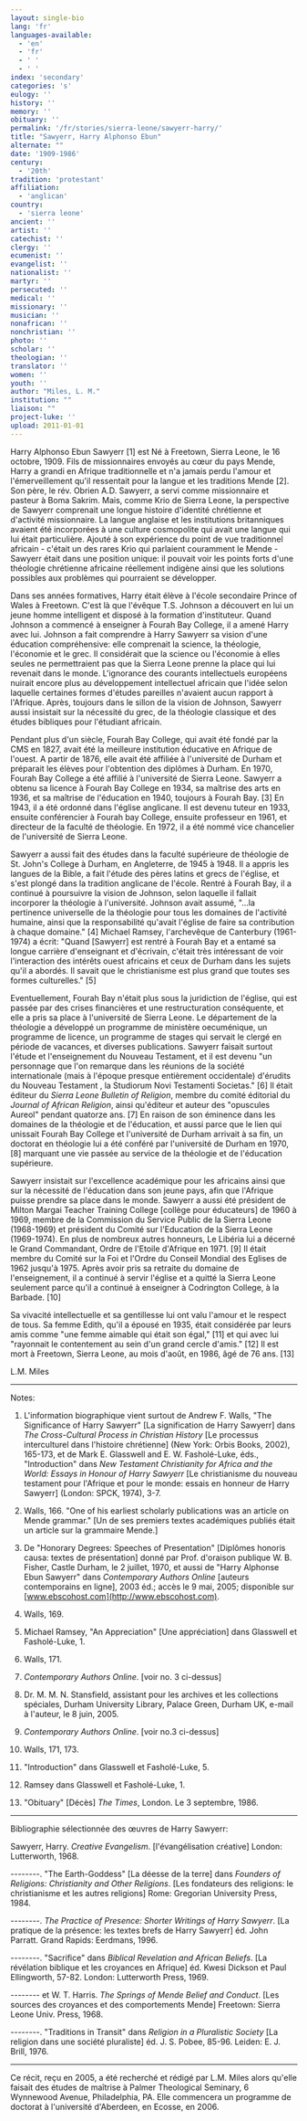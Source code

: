 ```yaml
---
layout: single-bio
lang: 'fr'
languages-available:
  - 'en'
  - 'fr'
  - ' '
  - ' '
index: 'secondary'
categories: 's'
eulogy: ''
history: ''
memory: ''
obituary: ''
permalink: '/fr/stories/sierra-leone/sawyerr-harry/'
title: "Sawyerr, Harry Alphonso Ebun"
alternate: ""
date: '1909-1986'
century:
  - '20th'
tradition: 'protestant'
affiliation:
  - 'anglican'
country:
  - 'sierra leone'
ancient: ''
artist: ''
catechist: ''
clergy: ''
ecumenist: ''
evangelist: ''
nationalist: ''
martyr: ''
persecuted: ''
medical: ''
missionary: ''
musician: ''
nonafrican: ''
nonchristian: ''
photo: ''
scholar: ''
theologian: ''
translator: ''
women: ''
youth: ''
author: "Miles, L. M."
institution: ""
liaison: ""
project-luke: ''
upload: 2011-01-01
---
```




Harry Alphonso Ebun Sawyerr [1] est Né à Freetown, Sierra Leone, le 16 octobre, 1909. Fils de missionnaires envoyés au cœur du pays Mende, Harry a grandi en Afrique traditionnelle et n'a jamais perdu l'amour et l'émerveillement qu'il ressentait pour la langue et les traditions Mende [2]. Son père, le rév. Obrien A.D. Sawyerr, a servi comme missionnaire et pasteur à Boma Sakrim. Mais, comme Krio de Sierra Leone, la perspective de Sawyerr comprenait une longue histoire d'identité chrétienne et d'activité missionnaire. La langue anglaise et les institutions britanniques avaient été incorporées à une culture cosmopolite qui avait une langue qui lui était particulière. Ajouté à son expérience du point de vue traditionnel africain - c'était un des rares Krio qui parlaient couramment le Mende - Sawyerr était dans une position unique: il pouvait voir les points forts d'une théologie chrétienne africaine réellement indigène ainsi que les solutions possibles aux problèmes qui pourraient se développer.

Dans ses années formatives, Harry était élève à l'école secondaire Prince of Wales à Freetown. C'est là que l'évêque T.S. Johnson a découvert en lui un jeune homme intelligent et disposé à la formation d'instituteur. Quand Johnson a commencé à enseigner à Fourah Bay College, il a amené Harry avec lui. Johnson a fait comprendre à Harry Sawyerr sa vision d'une éducation compréhensive: elle comprenait la science, la théologie, l'économie et le grec. Il considérait que la science ou l'économie à elles seules ne permettraient pas que la Sierra Leone prenne la place qui lui revenait dans le monde. L'ignorance des courants intellectuels européens nuirait encore plus au développement intellectuel africain que l'idée selon laquelle certaines formes d'études pareilles n'avaient aucun rapport à l'Afrique. Après, toujours dans le sillon de la vision de Johnson, Sawyerr aussi insistait sur la nécessité du grec, de la théologie classique et des études bibliques pour l'étudiant africain.

Pendant plus d'un siècle, Fourah Bay College, qui avait été fondé par la CMS en 1827, avait été la meilleure institution éducative en Afrique de l'ouest. A partir de 1876, elle avait été affiliée à l'université de Durham et préparait les élèves pour l'obtention des diplômes à Durham. En 1970, Fourah Bay College a été affilié à l'université de Sierra Leone. Sawyerr a obtenu sa licence à Fourah Bay College en 1934, sa maîtrise des arts en 1936, et sa maîtrise de l'éducation en 1940, toujours à Fourah Bay. [3] En 1943, il a été ordonné dans l'église anglicane. Il est devenu tuteur en 1933, ensuite conférencier à Fourah bay College, ensuite professeur en 1961, et directeur de la faculté de théologie. En 1972, il a été nommé vice chancelier de l'université de Sierra Leone.

Sawyerr a aussi fait des études dans la faculté supérieure de théologie de St. John's College à Durham, en Angleterre, de 1945 à 1948. Il a appris les langues de la Bible, a fait l'étude des pères latins et grecs de l'église, et s'est plongé dans la tradition anglicane de l'école. Rentré à Fourah Bay, il a continué à poursuivre la vision de Johnson, selon laquelle il fallait incorporer la théologie à l'université. Johnson avait assumé, "...la pertinence universelle de la théologie pour tous les domaines de l'activité humaine, ainsi que la responsabilité qu'avait l'église de faire sa contribution à chaque domaine." [4] Michael Ramsey, l'archevêque de Canterbury (1961-1974) a écrit: "Quand [Sawyerr] est rentré à Fourah Bay et a entamé sa longue carrière d'enseignant et d'écrivain, c'était très intéressant de voir l'interaction des intérêts ouest africains et ceux de Durham dans les sujets qu'il a abordés. Il savait que le christianisme est plus grand que toutes ses formes culturelles." [5]

Eventuellement, Fourah Bay n'était plus sous la juridiction de l'église, qui est passée par des crises financières et une restructuration conséquente, et elle a pris sa place à l'université de Sierra Leone. Le département de la théologie a développé un programme de ministère oecuménique, un programme de licence, un programme de stages qui servait le clergé en période de vacances, et diverses publications. Sawyerr faisait surtout l'étude et l'enseignement du Nouveau Testament, et il est devenu "un personnage que l'on remarque dans les réunions de la société internationale (mais à l'époque presque entièrement occidentale) d'érudits du Nouveau Testament , la Studiorum Novi Testamenti Societas." [6] Il était éditeur du *Sierra Leone Bulletin of Religion*, membre du comité éditorial du *Journal of African Religion*, ainsi qu'éditeur et auteur des "opuscules Aureol" pendant quatorze ans. [7] En raison de son éminence dans les domaines de la théologie et de l'éducation, et aussi parce que le lien qui unissait Fourah Bay College et l'université de Durham arrivait à sa fin, un doctorat en théologie lui a été conféré par l'université de Durham en 1970, [8] marquant une vie passée au service de la théologie et de l'éducation supérieure.

Sawyerr insistait sur l'excellence académique pour les africains ainsi que sur la nécessité de l'éducation dans son jeune pays, afin que l'Afrique puisse prendre sa place dans le monde. Sawyerr a aussi été président de Milton Margai Teacher Training College [collège pour éducateurs] de 1960 à 1969, membre de la Commission du Service Public de la Sierra Leone (1968-1969) et président du Comité sur l'Education de la Sierra Leone (1969-1974). En plus de nombreux autres honneurs, Le Libéria lui a décerné le Grand Commandant, Ordre de l'Etoile d'Afrique en 1971. [9] Il était membre du Comité sur la Foi et l'Ordre du Conseil Mondial des Eglises de 1962 jusqu'à 1975. Après avoir pris sa retraite du domaine de l'enseignement, il a continué à servir l'église et a quitté la Sierra Leone seulement parce qu'il a continué à enseigner à Codrington College, à la Barbade. [10]

Sa vivacité intellectuelle et sa gentillesse lui ont valu l'amour et le respect de tous. Sa femme Edith, qu'il a épousé en 1935, était considérée par leurs amis comme "une femme aimable qui était son égal," [11] et qui avec lui "rayonnait le contentement au sein d'un grand cercle d'amis." [12] Il est mort à Freetown, Sierra Leone, au mois d'août, en 1986, âgé de 76 ans. [13]

L.M. Miles

---

Notes:

1. L'information biographique vient surtout de Andrew F. Walls, "The Significance of Harry Sawyerr" [La signification de Harry Sawyerr] dans *The Cross-Cultural Process in Christian History* [Le processus interculturel dans l'histoire chrétienne] (New York: Orbis Books, 2002), 165-173, et de Mark E. Glasswell and E. W. Fasholé-Luke, éds., "Introduction" dans *New Testament Christianity for Africa and the World: Essays in Honour of Harry Sawyerr* [Le christianisme du nouveau testament pour l'Afrique et pour le monde: essais en honneur de Harry Sawyerr] (London: SPCK, 1974), 3-7.

2. Walls, 166. "One of his earliest scholarly publications was an article on Mende grammar." [Un de ses premiers textes académiques publiés était un article sur la grammaire Mende.]

3. De "Honorary Degrees: Speeches of Presentation" [Diplômes honoris causa: textes de présentation] donné par Prof. d'oraison publique W. B. Fisher, Castle Durham, le 2 juillet, 1970, et aussi de "Harry Alphonse Ebun Sawyerr" dans *Contemporary Authors Online* [auteurs contemporains en ligne], 2003 éd.; accès le 9 mai, 2005; disponible sur [www.ebscohost.com](http://www.ebscohost.com).

4. Walls, 169.

5. Michael Ramsey, "An Appreciation" [Une appréciation] dans Glasswell et Fasholé-Luke, 1.

6. Walls, 171.

7. *Contemporary Authors Online*. [voir no. 3 ci-dessus]

8. Dr. M. M. N. Stansfield, assistant pour les archives et les collections spéciales, Durham University Library, Palace Green, Durham UK, e-mail à l'auteur, le 8 juin, 2005.

9. *Contemporary Authors Online*. [voir no.3 ci-dessus]

10. Walls, 171, 173.

11. "Introduction" dans Glasswell et Fasholé-Luke, 5.

12. Ramsey dans Glasswell et Fasholé-Luke, 1.

13. "Obituary" [Décès] *The Times*, London. Le 3 septembre, 1986.

---

Bibliographie sélectionnée des œuvres de Harry Sawyerr:

Sawyerr, Harry. *Creative Evangelism*. [l'évangélisation créative] London: Lutterworth, 1968.

--------. "The Earth-Goddess" [La déesse de la terre] dans *Founders of Religions: Christianity and Other Religions*. [Les fondateurs des religions: le christianisme et les autres religions] Rome: Gregorian University Press, 1984.

--------. *The Practice of Presence: Shorter Writings of Harry Sawyerr*. [La pratique de la présence: les textes brefs de Harry Sawyerr] éd. John Parratt. Grand Rapids: Eerdmans, 1996.

--------. "Sacrifice" dans *Biblical Revelation and African Beliefs*. [La révélation biblique et les croyances en Afrique] éd. Kwesi Dickson et Paul Ellingworth, 57-82. London: Lutterworth Press, 1969.

-------- et W. T. Harris. *The Springs of Mende Belief and Conduct*. [Les sources des croyances et des comportements Mende] Freetown: Sierra Leone Univ. Press, 1968.

--------. "Traditions in Transit" dans *Religion in a Pluralistic Society* [La religion dans une société pluraliste] éd. J. S. Pobee, 85-96. Leiden: E. J. Brill, 1976.

---

Ce récit, reçu en 2005, a été recherché et rédigé par L.M. Miles alors qu'elle faisait des études de maîtrise à Palmer Theological Seminary, 6 Wynnewood Avenue, Philadelphia, PA.  Elle commencera un programme de doctorat à l'université d'Aberdeen, en Ecosse, en 2006.